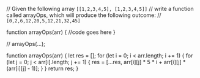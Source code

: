 // Given the following array `[[1,2,3,4,5], [1,2,3,4,5]]`
// write a function called arrayOps, which will produce the following outcome:
// `[0,2,6,12,20,5,12,21,32,45]`

function arrayOps(arr) {
  //code goes here
}

// arrayOps(...);

  function arrayOps(arr) {
    let res = [];
    for (let i = 0; i < arr.length; i += 1) {
      for (let j = 0; j < arr[i].length; j += 1) {
        res = [...res, arr[i][j] * 5 * i + arr[i][j] * (arr[i][j] - 1)];
      }
    }
    return res;
  }